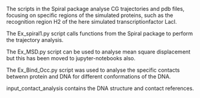 The scripts in the Spiral package analyse CG trajectories and pdb files, focusing on specific regions of the simulated proteins, such as the recognition region H2 of the here simulated transcriptionfactor LacI.

The Ex_spiral1.py script calls functions from the Spiral package to perform the trajectory analysis. 

The Ex_MSD.py script can be used to analyse mean square displacement but this has been moved to jupyter-notebooks also.

The Ex_Bind_Occ.py script was used to analyse the specific contacts betwenn protein and DNA for different conformations of the DNA.

input_contact_analysis contains the DNA structure and contact references.
